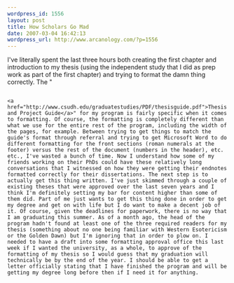 ```yaml
--- 
wordpress_id: 1556
layout: post
title: How Scholars Go Mad
date: 2007-03-04 16:42:13
wordpress_url: http://www.arcanology.com/?p=1556
---
```

I've literally spent the last three hours both creating the first chapter and introduction to my thesis (using the independent study that I did as prep work as part of the first chapter) and trying to format the damn thing correctly. The "
                                                                                                                                                                                                                                                                                                                                                                                                                                                                                                                                                                                                                                                                                                                                                                                                                                                        
                                                                                                                                                                                                                                                                                                                                                                                                                                                                                                                                                                                                                                                                                                                                                                                                                                                        <a href="http://www.csudh.edu/graduatestudies/PDF/thesisguide.pdf">Thesis and Project Guide</a>" for my program is fairly specific when it comes to formatting. Of course, the formatting is completely different than what we use for the entire rest of the program, including the width of the pages, for example. Between trying to get things to match the guide's format through referral and trying to get Microsoft Word to do different formatting for the front sections (roman numerals at the footer) versus the rest of the document (numbers in the header), etc. etc., I've wasted a bunch of time. Now I understand how some of my friends working on their PhDs could have these relatively long conversations that I witnessed on how they were getting their endnotes formatted correctly for their dissertations. The next step is to actually get this thing written. I've just skimmed through a couple of existing theses that were approved over the last seven years and I think I'm definitely setting my bar for content higher than some of them did. Part of me just wants to get this thing done in order to get my degree and get on with life but I do want to make a decent job of it. Of course, given the deadlines for paperwork, there is no way that I am graduating this summer. As of a month ago, the head of the program hadn't found at least one of the three required readers for my thesis (something about no one being familiar with Western Esotericism or the Golden Dawn) but I'm ignoring that in order to plow on. I needed to have a draft into some formatting approval office this last week if I wanted the university, as a whole, to approve of the formatting of my thesis so I would guess that my graduation will technically be by the end of the year. I should be able to get a letter officially stating that I have finished the program and will be getting my degree long before then if I need it for anything.